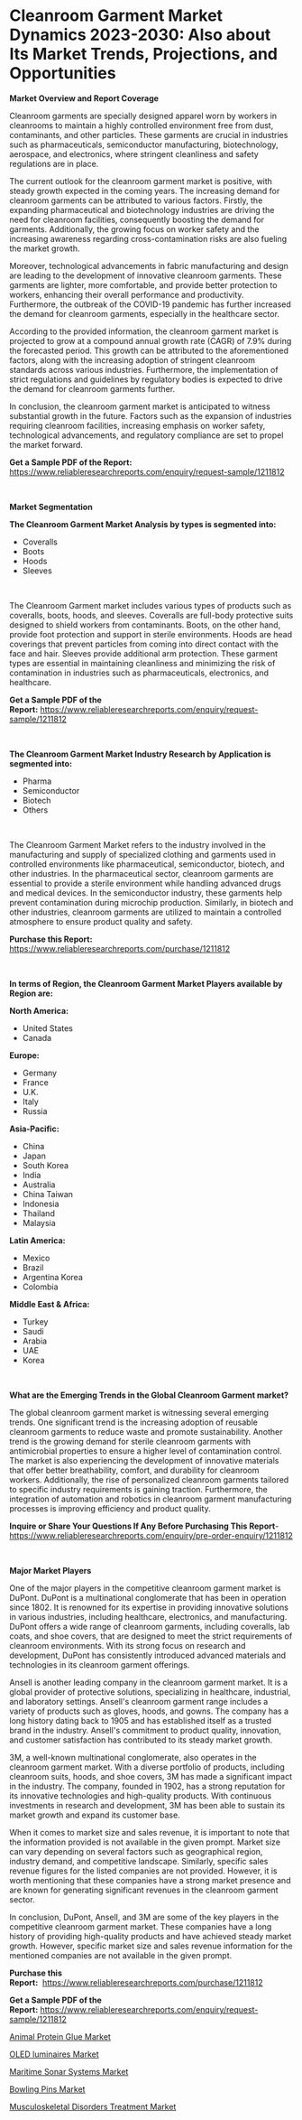 <p><h1>Cleanroom Garment Market Dynamics 2023-2030: Also about Its Market Trends, Projections, and Opportunities</h1></p><p><strong>Market Overview and Report Coverage</strong></p>
<p><p>Cleanroom garments are specially designed apparel worn by workers in cleanrooms to maintain a highly controlled environment free from dust, contaminants, and other particles. These garments are crucial in industries such as pharmaceuticals, semiconductor manufacturing, biotechnology, aerospace, and electronics, where stringent cleanliness and safety regulations are in place.</p><p>The current outlook for the cleanroom garment market is positive, with steady growth expected in the coming years. The increasing demand for cleanroom garments can be attributed to various factors. Firstly, the expanding pharmaceutical and biotechnology industries are driving the need for cleanroom facilities, consequently boosting the demand for garments. Additionally, the growing focus on worker safety and the increasing awareness regarding cross-contamination risks are also fueling the market growth.</p><p>Moreover, technological advancements in fabric manufacturing and design are leading to the development of innovative cleanroom garments. These garments are lighter, more comfortable, and provide better protection to workers, enhancing their overall performance and productivity. Furthermore, the outbreak of the COVID-19 pandemic has further increased the demand for cleanroom garments, especially in the healthcare sector.</p><p>According to the provided information, the cleanroom garment market is projected to grow at a compound annual growth rate (CAGR) of 7.9% during the forecasted period. This growth can be attributed to the aforementioned factors, along with the increasing adoption of stringent cleanroom standards across various industries. Furthermore, the implementation of strict regulations and guidelines by regulatory bodies is expected to drive the demand for cleanroom garments further.</p><p>In conclusion, the cleanroom garment market is anticipated to witness substantial growth in the future. Factors such as the expansion of industries requiring cleanroom facilities, increasing emphasis on worker safety, technological advancements, and regulatory compliance are set to propel the market forward.</p></p>
<p><strong>Get a Sample PDF of the Report:</strong> <a href="https://www.reliableresearchreports.com/enquiry/request-sample/1211812">https://www.reliableresearchreports.com/enquiry/request-sample/1211812</a></p>
<p>&nbsp;</p>
<p><strong>Market Segmentation</strong></p>
<p><strong>The Cleanroom Garment Market Analysis by types is segmented into:</strong></p>
<p><ul><li>Coveralls</li><li>Boots</li><li>Hoods</li><li>Sleeves</li></ul></p>
<p>&nbsp;</p>
<p><p>The Cleanroom Garment market includes various types of products such as coveralls, boots, hoods, and sleeves. Coveralls are full-body protective suits designed to shield workers from contaminants. Boots, on the other hand, provide foot protection and support in sterile environments. Hoods are head coverings that prevent particles from coming into direct contact with the face and hair. Sleeves provide additional arm protection. These garment types are essential in maintaining cleanliness and minimizing the risk of contamination in industries such as pharmaceuticals, electronics, and healthcare.</p></p>
<p><strong>Get a Sample PDF of the Report:</strong>&nbsp;<a href="https://www.reliableresearchreports.com/enquiry/request-sample/1211812">https://www.reliableresearchreports.com/enquiry/request-sample/1211812</a></p>
<p>&nbsp;</p>
<p><strong>The Cleanroom Garment Market Industry Research by Application is segmented into:</strong></p>
<p><ul><li>Pharma</li><li>Semiconductor</li><li>Biotech</li><li>Others</li></ul></p>
<p>&nbsp;</p>
<p><p>The Cleanroom Garment Market refers to the industry involved in the manufacturing and supply of specialized clothing and garments used in controlled environments like pharmaceutical, semiconductor, biotech, and other industries. In the pharmaceutical sector, cleanroom garments are essential to provide a sterile environment while handling advanced drugs and medical devices. In the semiconductor industry, these garments help prevent contamination during microchip production. Similarly, in biotech and other industries, cleanroom garments are utilized to maintain a controlled atmosphere to ensure product quality and safety.</p></p>
<p><strong>Purchase this Report:</strong>&nbsp; <a href="https://www.reliableresearchreports.com/purchase/1211812">https://www.reliableresearchreports.com/purchase/1211812</a></p>
<p>&nbsp;</p>
<p><strong>In terms of Region, the Cleanroom Garment Market Players available by Region are:</strong></p>
<p>
    <p> <strong> North America: </strong>
        <ul>
            <li>United States</li>
            <li>Canada</li>
        </ul>
        </p> 
    <p> <strong> Europe: </strong>
        <ul>
            <li>Germany</li>
            <li>France</li>
            <li>U.K.</li>
            <li>Italy</li>
            <li>Russia</li>
        </ul>
        </p> 
    <p> <strong> Asia-Pacific: </strong>
        <ul>
            <li>China</li>
            <li>Japan</li>
            <li>South Korea</li>
            <li>India</li>
            <li>Australia</li>
            <li>China Taiwan</li>
            <li>Indonesia</li>
            <li>Thailand</li>
            <li>Malaysia</li>
        </ul>
        </p> 
    <p> <strong> Latin America: </strong>
        <ul>
            <li>Mexico</li>
            <li>Brazil</li>
            <li>Argentina Korea</li>
            <li>Colombia</li>
        </ul>
        </p> 
    <p> <strong> Middle East & Africa: </strong>
        <ul>
            <li>Turkey</li>
            <li>Saudi</li>
            <li>Arabia</li>
            <li>UAE</li>
            <li>Korea</li>
        </ul>
    </p>
    </p>
<p>&nbsp;</p>
<p><strong>What are the Emerging Trends in the Global Cleanroom Garment market?</strong></p>
<p><p>The global cleanroom garment market is witnessing several emerging trends. One significant trend is the increasing adoption of reusable cleanroom garments to reduce waste and promote sustainability. Another trend is the growing demand for sterile cleanroom garments with antimicrobial properties to ensure a higher level of contamination control. The market is also experiencing the development of innovative materials that offer better breathability, comfort, and durability for cleanroom workers. Additionally, the rise of personalized cleanroom garments tailored to specific industry requirements is gaining traction. Furthermore, the integration of automation and robotics in cleanroom garment manufacturing processes is improving efficiency and product quality.</p></p>
<p><strong>Inquire or Share Your Questions If Any Before Purchasing This Report</strong>- <a href="https://www.reliableresearchreports.com/enquiry/pre-order-enquiry/1211812">https://www.reliableresearchreports.com/enquiry/pre-order-enquiry/1211812</a></p>
<p>&nbsp;</p>
<p><strong>Major Market Players</strong></p>
<p><p>One of the major players in the competitive cleanroom garment market is DuPont. DuPont is a multinational conglomerate that has been in operation since 1802. It is renowned for its expertise in providing innovative solutions in various industries, including healthcare, electronics, and manufacturing. DuPont offers a wide range of cleanroom garments, including coveralls, lab coats, and shoe covers, that are designed to meet the strict requirements of cleanroom environments. With its strong focus on research and development, DuPont has consistently introduced advanced materials and technologies in its cleanroom garment offerings.</p><p>Ansell is another leading company in the cleanroom garment market. It is a global provider of protective solutions, specializing in healthcare, industrial, and laboratory settings. Ansell's cleanroom garment range includes a variety of products such as gloves, hoods, and gowns. The company has a long history dating back to 1905 and has established itself as a trusted brand in the industry. Ansell's commitment to product quality, innovation, and customer satisfaction has contributed to its steady market growth.</p><p>3M, a well-known multinational conglomerate, also operates in the cleanroom garment market. With a diverse portfolio of products, including cleanroom suits, hoods, and shoe covers, 3M has made a significant impact in the industry. The company, founded in 1902, has a strong reputation for its innovative technologies and high-quality products. With continuous investments in research and development, 3M has been able to sustain its market growth and expand its customer base.</p><p>When it comes to market size and sales revenue, it is important to note that the information provided is not available in the given prompt. Market size can vary depending on several factors such as geographical region, industry demand, and competitive landscape. Similarly, specific sales revenue figures for the listed companies are not provided. However, it is worth mentioning that these companies have a strong market presence and are known for generating significant revenues in the cleanroom garment sector.</p><p>In conclusion, DuPont, Ansell, and 3M are some of the key players in the competitive cleanroom garment market. These companies have a long history of providing high-quality products and have achieved steady market growth. However, specific market size and sales revenue information for the mentioned companies are not available in the given prompt.</p></p>
<p><strong>Purchase this Report:</strong>&nbsp;&nbsp;<a href="https://www.reliableresearchreports.com/purchase/1211812">https://www.reliableresearchreports.com/purchase/1211812</a></p>
<p></p>
<p><strong>Get a Sample PDF of the Report:</strong>&nbsp;<a href="https://www.reliableresearchreports.com/enquiry/request-sample/1211812">https://www.reliableresearchreports.com/enquiry/request-sample/1211812</a></p>
<p><p><a href="https://github.com/ruslanpoljakovrd177/Market-Research-Report-List-1/blob/main/animal-protein-glue-market.md">Animal Protein Glue Market</a></p><p><a href="https://medium.com/@sheetal.reportprime/oled-luminaires-market-size-growth-forecast-2023-2030-34f0124555e9">OLED luminaires Market</a></p><p><a href="https://github.com/gulaimolin/Market-Research-Report-List-1/blob/main/maritime-sonar-systems-market.md">Maritime Sonar Systems Market</a></p><p><a href="https://medium.com/@krithi.reportprime/bowling-pins-market-size-growth-forecast-2023-2030-7cd9e382b695">Bowling Pins Market</a></p><p><a href="https://www.linkedin.com/pulse/musculoskeletal-disorders-treatment-market-research-report-b2pae/">Musculoskeletal Disorders Treatment Market</a></p></p>